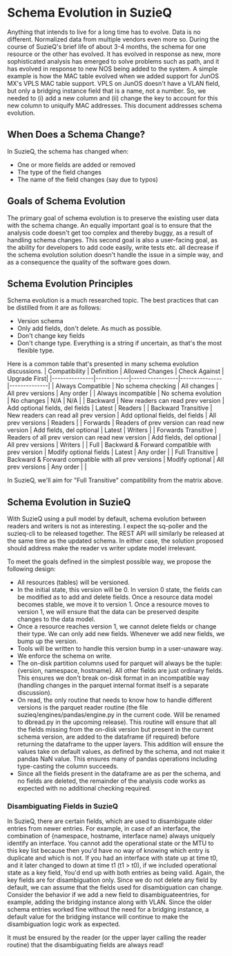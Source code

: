 # Schema Evolution in SuzieQ

Anything that intends to live for a long time has to evolve. Data is no different. Normalized data from multiple vendors even more so. During the course of SuzieQ's brief life of about 3-4 months, the schema for one resource or the other has evolved. It has evolved in response as new, more sophisticated analysis has emerged to solve problems such as path, and it has evolved in response to new NOS being added to the system. A simple example is how the MAC table evolved when we added support for JunOS MX's VPLS MAC table support. VPLS on JunOS doesn't have a VLAN field, but only a bridging instance field that is a name, not a number. So, we needed to (i) add a new column and (ii) change the key to account for this new column to uniquify MAC addresses. This document addresses schema evolution.

## When Does a Schema Change?

In SuzieQ, the schema has changed when:
- One or more fields are added or removed
- The type of the field changes
- The name of the field changes (say due to typos)

## Goals of Schema Evolution

The primary goal of schema evolution is to preserve the existing user data with the schema change. An equally important goal is to ensure that the analysis code doesn't get too complex and thereby buggy, as a result of handling schema changes. This second goal is also a user-facing goal, as the ability for developers to add code easily, write tests etc. all decrease if the schema evolution solution doesn't handle the issue in a simple way, and as a consequence the quality of the software goes down.

## Schema Evolution Principles

Schema evolution is a much researched topic. The best practices that can be distilled from it are as follows:
- Version schema
- Only add fields, don't delete. As much as possible.
- Don't change key fields
- Don't change type. Everything is a string if uncertain, as that's the most flexible type.

Here is a common table that's presented in many schema evolution discussions.
| Compatibility | Definition | Allowed Changes | Check Against | Upgrade First| 
|---------------|------------|-----------------|---------------|--------------|
| Always Compatible | No schema checking | All changes | All prev versions | Any order |
| Always incompatible | No schema evolution | No changes | N/A | N/A |
| Backward | New readers can read prev version | Add optional fields, del fields | Latest | Readers |
| Backward Transitive | New readers can read all prev version | Add optional fields, del fields | All prev versions | Readers |
| Forwards | Readers of prev version can read new version | Add fields, del optional | Latest | Writers |
| Forwards Transitive | Readers of all prev version can read new version | Add fields, del optional | All prev versions | Writers |
| Full | Backward & Forward compatible with prev version | Modify optional fields | Latest | Any order |
| Full Transitive | Backward & Forward compatible with all prev versions | Modify optional | All prev versions | Any order |
|

In SuzieQ, we'll aim for "Full Transitive" compatibility from the matrix above.

## Schema Evolution in SuzieQ

With SuzieQ using a pull model by default, schema evolution between readers and writers is not as interesting. I expect the sq-poller and the suzieq-cli to be released together. The REST API will similarly be released at the same time as the updated schema. In either case, the solution proposed should address make the reader vs writer update model irrelevant.

To meet the goals defined in the simplest possible way, we propose the following design:
- All resources (tables) will be versioned. 
- In the initial state, this version will be 0. In version 0 state, the fields can be modified as to add and delete fields. Once a resource data model becomes stable, we move it to version 1. Once a resource moves to version 1, we will ensure that the data can be preserved despite changes to the data model. 
- Once a resource reaches version 1, we cannot delete fields or change their type. We can only add new fields. Whenever we add new fields, we bump up the version.
- Tools will be written to handle this version bump in a user-unaware way.
- We enforce the schema on write. 
- The on-disk partition columns used for parquet will always be the tuple: {version, namespace, hostname}. All other fields are just ordinary fields. This ensures we don't break on-disk format in an incompatible way (handling changes in the parquet internal format itself is a separate discussion). 
- On read, the only routine that needs to know how to handle different versions is the parquet reader routine (the file suzieq/engines/pandas/engine.py in the current code. Will be renamed to dbread.py in the upcoming release). This routine will ensure that all the fields missing from the on-disk version but present in the current schema version, are added to the dataframe (if required) before returning the dataframe to the upper layers. This addition will ensure the values take on default values, as defined by the schema, and not make it pandas NaN value. This ensures many of pandas operations including type-casting the column succeeds.
- Since all the fields present in the dataframe are as per the schema, and no fields are deleted, the remainder of the analysis code works as expected with no additional checking required.

### Disambiguating Fields in SuzieQ

In SuzieQ, there are certain fields, which are used to disambiguate older entries from newer entries. For example, in case of an interface, the combination of {namespace, hostname, interface name} always uniquely identify an interface. You cannot add the operational state or the MTU to this key list because then you'd have no way of knowing which entry is duplicate and which is not. If you had an interface with state up at time t0, and it later changed to down at time t1 (t1 > t0), if we included operational state as a key field, You'd end up with both entries as being valid. Again, the key fields are for disambiguation only. Since we do not delete any field by default, we can assume that the fields used for disambiguation can change. Consider the behavior if we add a new field to disambiguateentries, for example, adding the bridging instance along with VLAN. Since the older schema entries worked fine without the need for a bridging instance, a default value for the bridging instance will continue to make the disambiguation logic work as expected. 

It must be ensured by the reader (or the upper layer calling the reader routine) that the disambiguating fields are always read!
